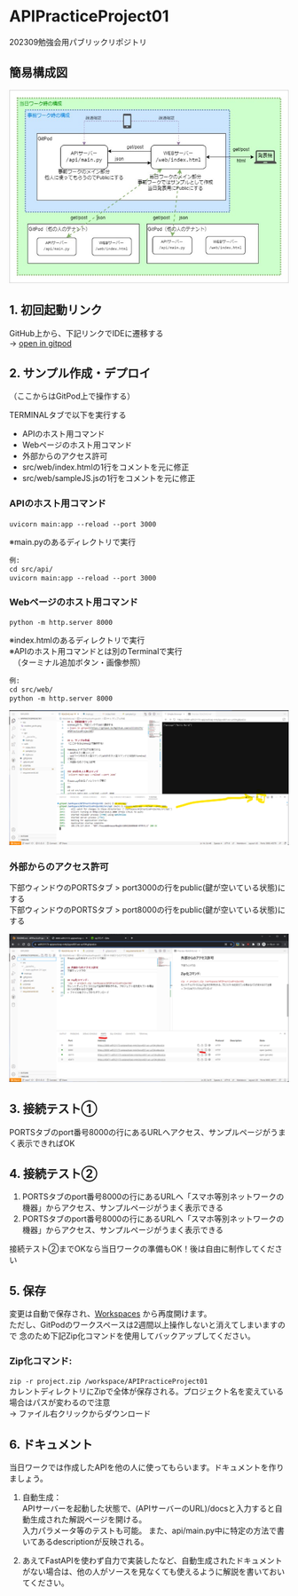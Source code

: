 # APIPracticeProject01
202309勉強会用パブリックリポジトリ

## 簡易構成図
![](res/readme_kousei.jpg)


## 1. 初回起動リンク
GitHub上から、下記リンクでIDEに遷移する  
→ [open in gitpod](https://gitpod.io/#github.com/will121173/APIPracticeProject01)


## 2. サンプル作成・デプロイ
（ここからはGitPod上で操作する）

TERMINALタブで以下を実行する
- APIのホスト用コマンド
- Webページのホスト用コマンド
- 外部からのアクセス許可
- src/web/index.htmlの1行をコメントを元に修正
- src/web/sampleJS.jsの1行をコメントを元に修正


### APIのホスト用コマンド
`uvicorn main:app --reload --port 3000`  

※main.pyのあるディレクトリで実行
```
例:
cd src/api/
uvicorn main:app --reload --port 3000
```

### Webページのホスト用コマンド
`python -m http.server 8000`  

※index.htmlのあるディレクトリで実行  
※APIのホスト用コマンドとは別のTerminalで実行  
　（ターミナル追加ボタン・画像参照）

```
例:
cd src/web/
python -m http.server 8000
```

![](res/readme_terminal.png)



### 外部からのアクセス許可
下部ウィンドウのPORTSタブ > port3000の行をpublic(鍵が空いている状態)にする  
下部ウィンドウのPORTSタブ > port8000の行をpublic(鍵が空いている状態)にする  

![](res/readme_ports.png)


## 3. 接続テスト①
PORTSタブのport番号8000の行にあるURLへアクセス、サンプルページがうまく表示できればOK 

## 4. 接続テスト②
1. PORTSタブのport番号8000の行にあるURLへ「スマホ等別ネットワークの機器」からアクセス、サンプルページがうまく表示できる  
2. PORTSタブのport番号8000の行にあるURLへ「スマホ等別ネットワークの機器」からアクセス、サンプルページがうまく表示できる  

接続テスト②までOKなら当日ワークの準備もOK！後は自由に制作してください


## 5. 保存
変更は自動で保存され、[Workspaces](https://gitpod.io/workspaces)  から再度開けます。  
ただし、GitPodのワークスペースは2週間以上操作しないと消えてしまいますので
念のため下記Zip化コマンドを使用してバックアップしてください。

### Zip化コマンド:  
`zip -r project.zip /workspace/APIPracticeProject01`  
カレントディレクトリにZipで全体が保存される。プロジェクト名を変えている場合はパスが変わるので注意  
→ ファイル右クリックからダウンロード

## 6. ドキュメント
当日ワークでは作成したAPIを他の人に使ってもらいます。ドキュメントを作りましょう。
1. 自動生成：  
APIサーバーを起動した状態で、(APIサーバーのURL)/docsと入力すると自動生成された解説ページを開ける。  
入力パラメータ等のテストも可能。
また、api/main.py中に特定の方法で書いてあるdescriptionが反映される。

2. あえてFastAPIを使わず自力で実装したなど、自動生成されたドキュメントがない場合は、他の人がソースを見なくても使えるように解説を書いておいてください。

